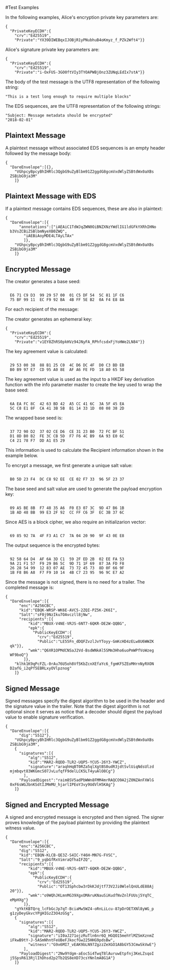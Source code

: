 
#Test Examples

In the following examples, Alice's encryption private key parameters are:

~~~~
{
  "PrivateKeyECDH":{
    "crv":"Ed25519",
    "Private":"YX39DIWEBqxIJOBjR1yPNubhuB4oKmyz_f_PZk2Wft4"}}
~~~~

 Alice's signature private key parameters are:

~~~~
{
  "PrivateKeyECDH":{
    "crv":"Ed25519",
    "Private":"i-OxFUS-3GO0ftVIy3TYOAPWBjOnz3ZUNqLEdIx7stA"}}
~~~~

The body of the test message is the UTF8 representation of the following string:

~~~~
"This is a test long enough to require multiple blocks"
~~~~

The EDS sequences, are the UTF8 representation of the following strings:

~~~~
"Subject: Message metadata should be encrypted"
"2018-02-01"
~~~~

## Plaintext Message

A plaintext message without associated EDS sequences is an empty header
followed by the message body:

~~~~
{
  "DareEnvelope":[{},
    "VGhpcyBpcyBhIHRlc3QgbG9uZyBlbm91Z2ggdG8gcmVxdWlyZSBtdWx0aXBs
  ZSBibG9ja3M"
    ]}
~~~~

## Plaintext Message with EDS

If a plaintext message contains EDS sequences, these are also in plaintext:

~~~~
{
  "DareEnvelope":[{
      "annotations":["iAEAiC1TdWJqZWN0OiBNZXNzYWdlIG1ldGFkYXRhIHNo
  b3VsZCBiZSBlbmNyeXB0ZWQ",
        "iAEBiAoyMDE4LTAyLTAx"
        ]},
    "VGhpcyBpcyBhIHRlc3QgbG9uZyBlbm91Z2ggdG8gcmVxdWlyZSBtdWx0aXBs
  ZSBibG9ja3M"
    ]}
~~~~

## Encrypted Message

The creator generates a base seed:

~~~~

  E6 71 C9 D3  99 29 57 00  01 C5 DF 54  5C 81 1F C6
  75 BF 99 11  EC F9 92 BA  4B FF 5E B2  0A F4 E8 8A
~~~~

For each recipient of the message:

The creator generates an ephemeral key:

~~~~
{
  "PrivateKeyECDH":{
    "crv":"Ed25519",
    "Private":"v1EY8ZhRS0pkHVz94JNyFA_RPhfcsdxFjYoHWe2LN84"}}
~~~~

The key agreement value is calculated:

~~~~

  29 53 00 38  88 B1 25 C0  4C D6 DC 4F  D0 C3 BD EB
  B0 B9 97 E7  CD 95 A0 8E  AF A6 FE FD  18 A0 65 58
~~~~

The key agreement value is used as the input to a HKDF key
derivation function with the info parameter 
master to create the key used to wrap the base seed:

~~~~

  6A EA FC 8C  42 63 BD 42  A5 CC 41 6C  3A 5F 45 EA
  5C C8 E1 8F  CA 41 3B 5B  B1 14 33 1D  08 08 38 2D
~~~~

The wrapped base seed is:

~~~~

  37 72 90 D2  37 02 CE D6  CE 31 23 B0  72 FC BF 51
  D1 8D B0 B2  FE 3C CB 5D  F7 F6 4C B9  6A 93 E0 6C
  C4 21 78 F7  DD A1 E5 29
~~~~

This information is used to calculate the Recipient information
shown in the example below.

To encrypt a message, we first generate a unique salt value:


~~~~

  B0 5D 23 F4  DC C8 92 EE  CE 02 F7 33  96 5F 23 37
~~~~

The base seed and salt value are used to generate the payload encryption
key:

~~~~

  09 A5 BE 8B  F7 48 35 A6  F0 E3 07 3C  9D 47 B6 1B
  1B AD 48 BB  99 E3 2F 92  CC FF C6 3F  EC 3B 37 6C
~~~~

Since AES is a block cipher, we also require an initializarion vector:

~~~~

  69 85 92 7A  4F F3 A1 C7  7A 04 20 90  9F 43 0E E8
~~~~

The output sequence is the encrypted bytes:

~~~~

  92 58 64 D4  AF 6A 3D C1  59 2F ED 2B  02 EE FA 53
  9A 21 F1 57  F9 29 B6 5C  9D 71 1F 69  87 3A FD F8
  26 28 54 99  12 83 07 AE  73 72 45 73  8D 0F 66 9F
  1B F8 B6 A8  F7 F9 10 14  4B C7 23 95  96 9C E7 A2
~~~~

Since the message is not signed, there is no need for a trailer.
The completed message is:

~~~~
{
  "DareEnvelope":[{
      "enc":"A256CBC",
      "kid":"EBQK-WRSP-WK6E-AVC5-2ZQI-PZ5K-2K6I",
      "Salt":"sF0j9NzIku7OAvczll8jNw",
      "recipients":[{
          "kid":"MBUX-V4NE-VRJS-6NT7-6QKR-DE2W-QQBG",
          "epk":{
            "PublicKeyECDH":{
              "crv":"Ed25519",
              "Public":"LE55Fn_dDQFZvzlJvYToyy-GmKcHD4zELw8U6WWZK
  qk"}},
          "wmk":"Q6XR1OPMdCNSaJ2Vd-BsdWNkAl5SMm3Hho6uoPmWPfVoWzeg
  WF9boQ"}
        ]},
    "klhk1K9qPcFZL-0rAu76U5oh8Vf5KbZcnXEfaYc6_fgmKFSZEoMHrnNyRXON
  D2afG_i2qPf5EBRLxyOVlpznog"
    ]}
~~~~

## Signed Message

Signed messages specify the digest algorithm to be used in the header and
the signature value in the trailer. Note that the digest algorithm is not optional
since it serves as notice that a decoder should digest the payload value 
to enable signature verification.

~~~~
{
  "DareEnvelope":[{
      "dig":"S512"},
    "VGhpcyBpcyBhIHRlc3QgbG9uZyBlbm91Z2ggdG8gcmVxdWlyZSBtdWx0aXBs
  ZSBibG9ja3M",
    {
      "signatures":[{
          "alg":"S512",
          "kid":"MAR2-RQDD-TLR2-UQP5-YCU5-26Y3-YWCZ",
          "signature":"araqhHqBT0RZa5qlXgtBS0udR3jdtSvlUiqNdsUlzd
  mjmbqvt83WKGmcS07JvLufqfF9delLCK5LT4yuAlO8Cg"}
        ],
      "PayloadDigest":"raim8SV5adPbWWn8FMM4mrRAQCO9A2jZ0NZAnFXWlG
  0xF6sWGJbnKSdtIJMmMU_hjarlIPEoY3vy9UdVlH5KAg"}
    ]}
~~~~

## Signed and Encrypted Message

A signed and encrypted message is encrypted and then signed.
The signer proves knowledge of the payload plaintext by providing the
plaintext witness value.

~~~~
{
  "DareEnvelope":[{
      "enc":"A256CBC",
      "dig":"S512",
      "kid":"EBQN-KLCB-QE3Z-S4IC-Y46H-MN7G-FVSC",
      "Salt":"9_yqbGfRxVimraQfhaIFZQ",
      "recipients":[{
          "kid":"MBUX-V4NE-VRJS-6NT7-6QKR-DE2W-QQBG",
          "epk":{
            "PublicKeyECDH":{
              "crv":"Ed25519",
              "Public":"OT13Sphcbw3rDkKJdjtf73V2Ji0WlelQnULdE88Aj
  20"}},
          "wmk":"o9WQhJKLmnMG39XgxOMAruKNauSiKudfNvZnlFUUsj5YqTC_
  eMpHXg"}
        ]},
    "gYktKBTQrq_lcFbGcJp7qT-BciaMw5WZ4-oRnLiLcu-87pDrOETXNl8yWG_p
  g1zyDeyGkvcYPgHIGzZ3O4zGSg",
    {
      "signatures":[{
          "alg":"S512",
          "kid":"MAR2-RQDD-TLR2-UQP5-YCU5-26Y3-YWCZ",
          "signature":"iI0aJ271ojzRuTln6nr6Q_HGQO15mehYlMZSmXznmZ
  iFkwB9tY-J-5ASmNhntFeUBeFJkocfGw225HHG9pdsBw",
          "witness":"G9x6MI7_vEAK9bLN97ZgzzZeXGO1A8bGY53CmwSkVwE"}
        ],
      "PayloadDigest":"2Nw9Ydgm-aEoc5i4TwqT8lAuruwEtpfnj3KeLZsqoI
  j5SpsR613RjlIhDhsd2p2Tb2QS8eXD73csYNnlmA8G1A"}
    ]}
~~~~


